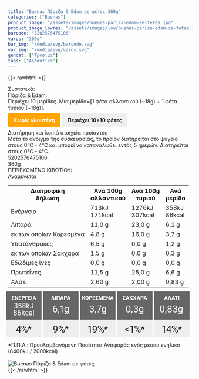 ```yaml
---
title: "Buenas Πάριζα & Edam σε φέτες 360g"
categories: ["Buenas"]
product_image: "/assets/images/buenas-pariza-edam-se-fetes.jpg"
product_image_lowres: "/assets/images/low/buenas-pariza-edam-se-fetes.jpg"
barcode: "5202576475106"
varos: "360g"
bar_img: "/media/svg/barcode.svg"
var_img: "/media/svg/varos.svg"
gencat: ["Τρόφιμα"]
tags: ["Αλλαντικά"]
---
```

{{< rawhtml >}}

<div class="sload130"><div class="product"><div id="sistatika">Συστατικά:</div><div class="alltext">Πάριζα &amp; Edam.<br>Περιέχει 10 μερίδες. Μια μερίδα=[1 φέτα αλλαντικού (~18g) + 1 φέτα τυριού (~18g)].<br><br><b style="background:orange;margin:0px;padding:10px 15px;border-radius:4px;color:#fff">Χωρίς γλουτένη</b> <b style="background: #eee;padding: 10px 15px;border-radius: 4px;">Περιέχει 10+10 φέτες</b><br><br></div><div id="loipa">Διατήρηση και λοιπά στοιχεία προϊόντος</div><div class="alltext">Μετά το άνοιγμα της συσκευασίας, το προϊόν διατηρείται στο ψυγείο στους 0°C - 4°C και μπορεί να καταναλωθεί εντός 5 ημερών. Διατηρείται στους 0°C - 4°C.</div><div id="barcode"><div id="barimage1"></div><span id="bartext">5202576475106</span></div><div id="varos"><div id="varosimage1"></div><span id="varostext">360g</span></div><div id="kivotio">ΠΕΡΙΕΧΟΜΕΝΟ ΚΙΒΩΤΙΟΥ:<br>Αναμένεται</div><table id="diatable"><tbody><tr><th>Διατροφική<br>δήλωση</th><th>Ανά 100g<br>αλλαντικού</th><th>Ανά 100g<br>τυριού</th><th>Ανά<br>μερίδα</th></tr><tr><td class="texr2">Ενέργεια</td><td class="texr">713kJ<br>171kcal</td><td class="texr">1276kJ<br>307kcal</td><td class="texr">358kJ<br>86kcal</td></tr><tr><td class="texr2">Λιπαρά</td><td class="texr">11,0 g</td><td class="texr">23,0 g</td><td class="texr">6,1 g</td></tr><tr><td class="gray">εκ των οποίων Κορεσµένα</td><td class="gray2">4,8 g</td><td class="gray2">16,0 g</td><td class="gray2">3,7 g</td></tr><tr><td class="texr2">Yδατάνθρακες</td><td class="texr">6,5 g</td><td class="texr">0,0 g</td><td class="texr">1,2 g</td></tr><tr><td class="gray">εκ των οποίων Σάκχαρα</td><td class="gray2">1,5 g</td><td class="gray2">0,0 g</td><td class="gray2">0,3 g</td></tr><tr><td class="texr2">Eδώδιμες ίνες</td><td class="texr">0,0 g</td><td class="texr">0,0 g</td><td class="texr">0,0 g</td></tr><tr><td class="texr2">Πρωτεΐνες</td><td class="texr">11,5 g</td><td class="texr">25,0 g</td><td class="texr">6,6 g</td></tr><tr><td class="texr2">Αλάτι</td><td class="texr">2,60 g</td><td class="texr">2,00 g</td><td class="texr">0,83 g</td></tr></tbody></table><div class="alltext"><div class="varel" style="width:500px;margin:-5px"><svg xmlns="http://www.w3.org/2000/svg" viewBox="0 0 403.25 101.26"><defs><style>.cls-1{fill:#eee}.cls-2{fill:#666}.cls-23,.cls-3,.cls-33,.cls-45,.cls-55{font-size:12px;font-family:Roboto-Bold,Roboto;font-weight:700}.cls-13,.cls-23,.cls-3,.cls-30,.cls-33,.cls-41,.cls-45,.cls-55{fill:#fff}.cls-3{letter-spacing:0}.cls-4{letter-spacing:-.01em}.cls-5{letter-spacing:-.02em}.cls-6{letter-spacing:-.01em}.cls-7{letter-spacing:0}.cls-8{letter-spacing:-.01em}.cls-9{letter-spacing:-.01em}.cls-10,.cls-30,.cls-41{font-size:21px}.cls-10{fill:#231f20}.cls-10,.cls-13,.cls-30,.cls-41{font-family:Roboto-Medium,Roboto}.cls-11{letter-spacing:-.03em}.cls-12{letter-spacing:-.05em}.cls-13{font-size:15.82px}.cls-14{letter-spacing:-.01em}.cls-15{letter-spacing:0}.cls-16{letter-spacing:0}.cls-17{letter-spacing:0}.cls-18{letter-spacing:-.01em}.cls-19{letter-spacing:-.02em}.cls-20{letter-spacing:0}.cls-21{letter-spacing:0}.cls-22{letter-spacing:0}.cls-23{letter-spacing:-.01em}.cls-24{letter-spacing:-.01em}.cls-25{letter-spacing:0}.cls-26{letter-spacing:0}.cls-27{letter-spacing:-.06em}.cls-28{letter-spacing:-.01em}.cls-29{letter-spacing:-.01em}.cls-31{letter-spacing:-.08em}.cls-32{letter-spacing:-.06em}.cls-33{letter-spacing:-.04em}.cls-34{letter-spacing:-.01em}.cls-35{letter-spacing:-.02em}.cls-36{letter-spacing:0}.cls-37{letter-spacing:-.01em}.cls-38{letter-spacing:0}.cls-39{letter-spacing:0}.cls-40{letter-spacing:-.07em}.cls-41{letter-spacing:0}.cls-42{letter-spacing:-.02em}.cls-43{letter-spacing:-.06em}.cls-44{letter-spacing:0}.cls-45{letter-spacing:.02em}.cls-46{letter-spacing:.03em}.cls-47{letter-spacing:.03em}.cls-48{letter-spacing:0}.cls-49{letter-spacing:-.06em}.cls-50{letter-spacing:-.03em}.cls-51{letter-spacing:-.08em}.cls-52{letter-spacing:-.01em}.cls-53{letter-spacing:.02em}.cls-54{letter-spacing:-.01em}.cls-55{letter-spacing:.03em}.cls-56{letter-spacing:.03em}.cls-57{letter-spacing:-.09em}.cls-58{letter-spacing:-.01em}.cls-59{letter-spacing:-.06em}.cls-60{letter-spacing:.01em}.cls-61{letter-spacing:0}</style></defs><title></title><g id="Layer_2" data-name="Layer 2"><g id="Layer_1-2" data-name="Layer 1"><rect class="cls-1" width="77.97" height="101.26"></rect><path class="cls-1" d="M249.63,0h66.63a5.67,5.67,0,0,1,5.67,5.67v95.59a0,0,0,0,1,0,0H244a0,0,0,0,1,0,0V5.67A5.67,5.67,0,0,1,249.63,0Z"></path><rect class="cls-1" x="162.64" width="77.97" height="101.26"></rect><path class="cls-1" d="M87,0h66.63a5.67,5.67,0,0,1,5.67,5.67v95.59a0,0,0,0,1,0,0h-78a0,0,0,0,1,0,0V5.67A5.67,5.67,0,0,1,87,0Z"></path><path class="cls-1" d="M330.95,0h66.63a5.67,5.67,0,0,1,5.67,5.67v95.59a0,0,0,0,1,0,0h-78a0,0,0,0,1,0,0V5.67A5.67,5.67,0,0,1,330.95,0Z"></path><rect class="cls-2" width="77.97" height="61.87"></rect><text class="cls-3" transform="translate(11.92 18.94)">Ε<tspan class="cls-4" x="6.74" y="0">Ν</tspan><tspan x="15.12" y="0">Ε</tspan><tspan class="cls-5" x="21.86" y="0">Ρ</tspan><tspan class="cls-6" x="29.38" y="0">Γ</tspan><tspan class="cls-7" x="35.91" y="0">Ε</tspan><tspan class="cls-8" x="42.63" y="0">Ι</tspan><tspan class="cls-9" x="46.06" y="0">Α</tspan></text><text class="cls-10" transform="translate(21.5 90.05)"><tspan class="cls-11">4</tspan><tspan class="cls-12" x="11.22" y="0">%</tspan><tspan x="25.69" y="0">*</tspan></text><text class="cls-13" transform="translate(17.04 36.73)"><tspan class="cls-14">3</tspan><tspan class="cls-15" x="8.81" y="0">5</tspan><tspan class="cls-16" x="17.87" y="0">8</tspan><tspan class="cls-17" x="26.89" y="0">k</tspan><tspan x="35.11" y="0">J</tspan><tspan class="cls-18"><tspan x="-1.38" y="15.82">8</tspan><tspan class="cls-15" x="7.49" y="15.82">6</tspan><tspan class="cls-19" x="16.55" y="15.82">k</tspan><tspan class="cls-20" x="24.43" y="15.82">c</tspan><tspan class="cls-21" x="32.74" y="15.82">a</tspan><tspan class="cls-22" x="41.24" y="15.82">l</tspan></tspan></text><rect class="cls-2" x="81.32" width="77.97" height="61.87"></rect><text class="cls-23" transform="translate(99.01 18.94)">Λ<tspan class="cls-24" x="7.67" y="0">Ι</tspan><tspan class="cls-25" x="11.02" y="0">Π</tspan><tspan class="cls-26" x="19.49" y="0">Α</tspan><tspan class="cls-27" x="27.55" y="0">Ρ</tspan><tspan class="cls-28" x="34.51" y="0">Α</tspan></text><text class="cls-10" transform="translate(102.57 90.05)"><tspan class="cls-29">9</tspan><tspan class="cls-12" x="11.72" y="0">%</tspan><tspan x="26.19" y="0">*</tspan></text><text class="cls-30" transform="translate(101.52 46.16)">6<tspan class="cls-31" x="11.94" y="0">,</tspan><tspan class="cls-32" x="14.97" y="0">1</tspan><tspan x="25.66" y="0">g</tspan></text><rect class="cls-2" x="162.64" width="77.97" height="61.87"></rect><text class="cls-33" transform="translate(166.68 18.94)">Κ<tspan class="cls-34" x="7.09" y="0">Ο</tspan><tspan class="cls-35" x="15.24" y="0">Ρ</tspan><tspan class="cls-36" x="22.76" y="0">Ε</tspan><tspan class="cls-37" x="29.55" y="0">Σ</tspan><tspan class="cls-4" x="36.2" y="0">Μ</tspan><tspan class="cls-38" x="46.62" y="0">Ε</tspan><tspan class="cls-39" x="53.36" y="0">Ν</tspan><tspan class="cls-9" x="61.81" y="0">Α</tspan></text><text class="cls-10" transform="translate(178.64 90.05)"><tspan class="cls-40">1</tspan><tspan class="cls-29" x="10.49" y="0">9</tspan><tspan class="cls-12" x="22.21" y="0">%</tspan><tspan x="36.68" y="0">*</tspan></text><text class="cls-41" transform="translate(182.63 46.16)">3<tspan class="cls-42" x="11.83" y="0">,</tspan><tspan class="cls-43" x="15.95" y="0">7</tspan><tspan class="cls-44" x="26.62" y="0">g</tspan></text><rect class="cls-2" x="243.96" width="77.97" height="61.87"></rect><text class="cls-45" transform="translate(255.9 18.94)">Σ<tspan class="cls-26" x="7" y="0">Α</tspan><tspan class="cls-46" x="15.06" y="0">Κ</tspan><tspan class="cls-47" x="23.06" y="0">Χ</tspan><tspan class="cls-48" x="30.98" y="0">Α</tspan><tspan class="cls-49" x="39.04" y="0">Ρ</tspan><tspan class="cls-9" x="46.01" y="0">Α</tspan></text><text class="cls-10" transform="translate(260.86 90.05)"><tspan class="cls-50">&lt;</tspan><tspan class="cls-51" x="10.07" y="0">1</tspan><tspan class="cls-12" x="20.42" y="0">%</tspan><tspan x="34.89" y="0">*</tspan></text><text class="cls-30" transform="translate(262.74 46.16)"><tspan class="cls-52">0</tspan><tspan class="cls-53" x="11.77" y="0">,</tspan><tspan class="cls-54" x="16.72" y="0">3</tspan><tspan x="28.5" y="0">g</tspan></text><rect class="cls-2" x="325.28" width="77.97" height="61.87"></rect><text class="cls-55" transform="translate(347.13 18.94)">Α<tspan class="cls-56" x="8.4" y="0">Λ</tspan><tspan class="cls-57" x="16.48" y="0">Α</tspan><tspan class="cls-58" x="23.51" y="0">Τ</tspan><tspan class="cls-9" x="30.77" y="0">Ι</tspan></text><text class="cls-10" transform="translate(341.48 90.05)"><tspan class="cls-59">1</tspan><tspan class="cls-11" x="10.6" y="0">4</tspan><tspan class="cls-12" x="21.82" y="0">%</tspan><tspan x="36.29" y="0">*</tspan></text><text class="cls-30" transform="translate(337.14 46.16)"><tspan class="cls-52">0</tspan><tspan class="cls-60" x="11.77" y="0">,</tspan><tspan class="cls-61" x="16.59" y="0">8</tspan><tspan class="cls-54" x="28.57" y="0">3</tspan><tspan x="40.35" y="0">g</tspan></text></g></g></svg><br></div><br>*Π.Π.Α.: Προσλαμβανόμενn Ποσότητα Αναφοράς ενός μέσου ενήλικα (8400kJ / 2000kcal).<br></div><br><div class="pimg"><img alt="Buenas Πάριζα &amp; Edam σε φέτες" title="Buenas Πάριζα &amp; Edam σε φέτες" src="/assets/images/buenas-pariza-edam-se-fetes.jpg"></div></div></div>
{{< /rawhtml >}}


